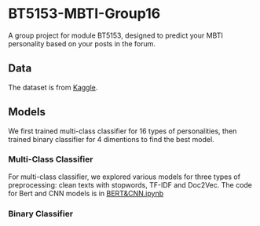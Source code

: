 # BT5153-MBTI-Group16

A group project for module BT5153, designed to predict your MBTI personality based on your posts in the forum.

## Data
The dataset is from [Kaggle](https://www.kaggle.com/datasets/datasnaek/mbti-type).

## Models
We first trained multi-class classifier for 16 types of personalities, then trained binary classifier for 4 dimentions to find the best model.
### Multi-Class Classifier
For multi-class classifier, we explored various models for three types of preprocessing: clean texts with stopwords, TF-IDF and Doc2Vec.
The code for Bert and CNN models is in [BERT&CNN.ipynb](./BERT&CNN.ipynb)


### Binary Classifier

